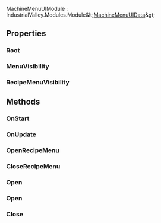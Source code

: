<p class="title">MachineMenuUIModule<span> : IndustrialValley.Modules.Module&amp;lt;<a href="#/api/IndustrialValley.Modules.MachineMenu/MachineMenuUIData" title="MachineMenuUIData" class="inherit-link">MachineMenuUIData</a>&amp;gt;</span><p>

## Properties


### Root
<div><Declaration modifier="public &lt;a href=&quot;https://docs.unity3d.com/6000.1/Documentation/ScriptReference/UIElements.VisualElement.html&quot; title=&quot;VisualElement&quot; class=&quot;inherit-link&quot;&gt;VisualElement&lt;/a&gt;" content=" <span>&lt;span class=&quot;property&quot;&gt;Root&lt;/span&gt; { &lt;span class=&quot;method&quot;&gt;get&lt;/span&gt;; }</span>"></Declaration></div>

### MenuVisibility
<div><Declaration modifier="public &lt;a href=&quot;https://docs.unity3d.com/6000.1/Documentation/ScriptReference/UIElements.StyleFloat.html&quot; title=&quot;StyleFloat&quot; class=&quot;inherit-link&quot;&gt;StyleFloat&lt;/a&gt;" content=" <span>&lt;span class=&quot;property&quot;&gt;MenuVisibility&lt;/span&gt; { &lt;span class=&quot;method&quot;&gt;get&lt;/span&gt;; }</span>"></Declaration></div>

### RecipeMenuVisibility
<div><Declaration modifier="public &lt;a href=&quot;https://docs.unity3d.com/6000.1/Documentation/ScriptReference/UIElements.StyleFloat.html&quot; title=&quot;StyleFloat&quot; class=&quot;inherit-link&quot;&gt;StyleFloat&lt;/a&gt;" content=" <span>&lt;span class=&quot;property&quot;&gt;RecipeMenuVisibility&lt;/span&gt; { &lt;span class=&quot;method&quot;&gt;get&lt;/span&gt;; }</span>"></Declaration></div>

## Methods

### OnStart

<div><Declaration modifier="public override void" content=" <span>&lt;span class=&quot;method&quot;&gt;OnStart&lt;/span&gt;()</span>"></Declaration></div>

### OnUpdate

<div><Declaration modifier="public override void" content=" <span>&lt;span class=&quot;method&quot;&gt;OnUpdate&lt;/span&gt;()</span>"></Declaration></div>

### OpenRecipeMenu

<div><Declaration modifier="public void" content=" <span>&lt;span class=&quot;method&quot;&gt;OpenRecipeMenu&lt;/span&gt;()</span>"></Declaration></div>

### CloseRecipeMenu

<div><Declaration modifier="public async void" content=" <span>&lt;span class=&quot;method&quot;&gt;CloseRecipeMenu&lt;/span&gt;()</span>"></Declaration></div>

### Open

<div><Declaration modifier="public void" content=" <span>&lt;span class=&quot;method&quot;&gt;Open&lt;/span&gt;(&lt;span class=&quot;param&quot;&gt;&lt;a href=&quot;https://docs.unity3d.com/6000.1/Documentation/ScriptReference/Vector3.html&quot; title=&quot;Vector3&quot; class=&quot;inherit-link&quot;&gt;Vector3&lt;/a&gt;&lt;/span&gt; machinePosition, &lt;span class=&quot;param&quot;&gt;&lt;a href=&quot;#/api/IndustrialValley.Machines/StorageMachine&quot; title=&quot;StorageMachine&quot; class=&quot;inherit-link&quot;&gt;StorageMachine&lt;/a&gt;&lt;/span&gt; storageMachine = null, &lt;span class=&quot;param&quot;&gt;&lt;a href=&quot;#/api/IndustrialValley.Utility/Buildable&quot; title=&quot;Buildable&quot; class=&quot;inherit-link&quot;&gt;Buildable&lt;/a&gt;&lt;/span&gt; buildable = null)</span>"></Declaration></div>

### Open

<div><Declaration modifier="public void" content=" <span>&lt;span class=&quot;method&quot;&gt;Open&lt;/span&gt;(&lt;span class=&quot;param&quot;&gt;&lt;a href=&quot;https://docs.unity3d.com/6000.1/Documentation/ScriptReference/Vector3.html&quot; title=&quot;Vector3&quot; class=&quot;inherit-link&quot;&gt;Vector3&lt;/a&gt;&lt;/span&gt; machinePosition, &lt;span class=&quot;param&quot;&gt;&lt;a href=&quot;#/api/IndustrialValley.Machines/RecipeMachine&quot; title=&quot;RecipeMachine&quot; class=&quot;inherit-link&quot;&gt;RecipeMachine&lt;/a&gt;&lt;/span&gt; recipe = null, &lt;span class=&quot;param&quot;&gt;&lt;a href=&quot;#/api/IndustrialValley.Utility/Buildable&quot; title=&quot;Buildable&quot; class=&quot;inherit-link&quot;&gt;Buildable&lt;/a&gt;&lt;/span&gt; buildable = null)</span>"></Declaration></div>

### Close

<div><Declaration modifier="public async void" content=" <span>&lt;span class=&quot;method&quot;&gt;Close&lt;/span&gt;()</span>"></Declaration></div>
